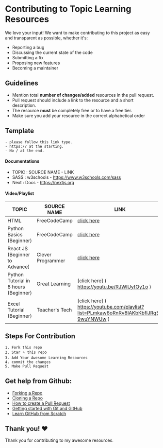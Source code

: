 # Contributing to Topic Learning Resources
We love your input! We want to make contributing to this project as easy and transparent as possible, whether it's:

- Reporting a bug
- Discussing the current state of the code
- Submitting a fix
- Proposing new features
- Becoming a maintainer

## Guidelines

- Mention total **number of changes/added** resources in the pull request.
- Pull request should include a link to the resource and a short description.
- The resource **must** be completely free or to have a free tier.
- Make sure you add your resource in the correct alphabetical order

## Template
    - please follow this link type.
    - https:// at the starting.
    - No / at the end.
#### Documentations
- TOPIC : SOURCE NAME - LINK
- SASS  : w3schools   - https://www.w3schools.com/sass
- Next  : Docs        - https://nextjs.org

#### Video/Playlist
| TOPIC                          | SOURCE NAME       | LINK                                                      |
| ------------------------------ | ----------------- | --------------------------------------------------------- |
| HTML                           | FreeCodeCamp      | [click here](https://www.youtube.com/watch?v=pQN-pnXPaVg) |
| Python Basics (Beginner)       | FreeCodeCamp      | [click here](https://www.youtube.com/watch?v=rfscVS0vtbw) |
| React JS (Beginner to Advance) | Clever Programmer | [click here](https://www.youtube.com/watch?v=-cMqr9HpZ-Y) |
| Python Tutorial in 8 hours (Beginner) | Great Learning | [click here] ( https://youtu.be/RJWlUyfOy1o ) |
| Excel Tutorial (Beginner) | Teacher's Tech | [click here] ( https://youtube.com/playlist?list=PLmkaw6oRnRv8lAKbKbflJRqS-9wuYNWUw ) |


## Steps For Contribution

    1. Fork this repo
    2. Star ⭐ this repo
    3. Add Your Awesome Learning Resources
    4. commit the changes
    5. Make Pull Request


## Get help from Github:

- [Forking a Repo](https://help.github.com/en/github/getting-started-with-github/fork-a-repo)
- [Cloning a Repo](https://help.github.com/en/desktop/contributing-to-projects/creating-an-issue-or-pull-request)
- [How to create a Pull Request](https://opensource.com/article/19/7/create-pull-request-github)
- [Getting started with Git and GitHub](https://towardsdatascience.com/getting-started-with-git-and-github-6fcd0f2d4ac6)
- [Learn GitHub from Scratch](https://lab.github.com/githubtraining/introduction-to-github)


## Thank you! ❤️
Thank you for contributing to my awesome resources.
